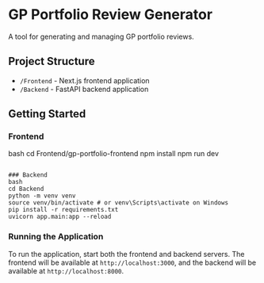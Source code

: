# GP Portfolio Review Generator

A tool for generating and managing GP portfolio reviews.

## Project Structure
- `/Frontend` - Next.js frontend application
- `/Backend` - FastAPI backend application

## Getting Started

### Frontend
bash
cd Frontend/gp-portfolio-frontend
npm install
npm run dev
```

### Backend
bash
cd Backend
python -m venv venv
source venv/bin/activate # or venv\Scripts\activate on Windows
pip install -r requirements.txt
uvicorn app.main:app --reload
```

### Running the Application

To run the application, start both the frontend and backend servers. The frontend will be available at `http://localhost:3000`, and the backend will be available at `http://localhost:8000`.




